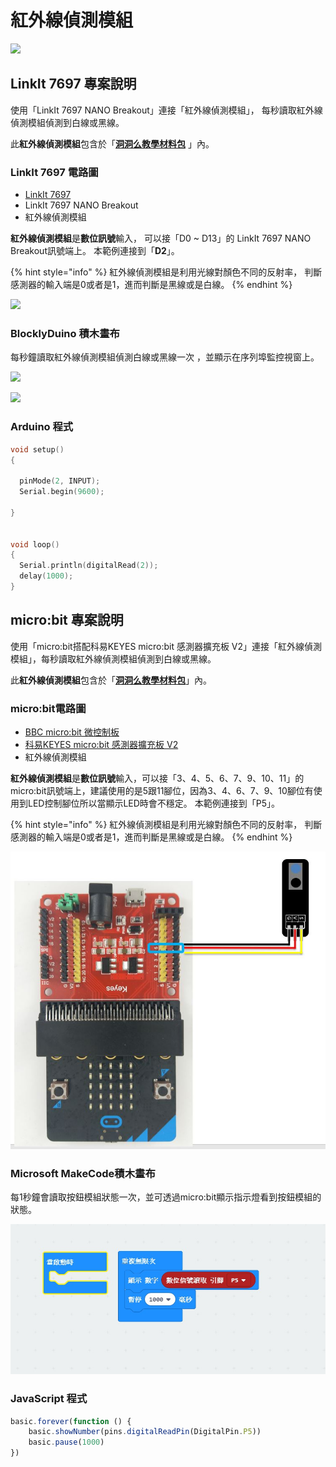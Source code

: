 # 紅外線偵測模組

![](../../.gitbook/assets/linkit7697\_irsesnor\_00.png)

## LinkIt 7697 專案說明

使用「LinkIt 7697 NANO Breakout」連接「紅外線偵測模組」， 每秒讀取紅外線偵測模組偵測到白線或黑線。

此**紅外線偵測模組**包含於「[**洞洞么教學材料包**](https://www.robotkingdom.com.tw/product/rk-education-kit-001/) 」內。

### LinkIt 7697 電路圖

* [LinkIt 7697](https://www.robotkingdom.com.tw/product/linkit-7697/)
* LinkIt 7697 NANO Breakout
* 紅外線偵測模組

**紅外線偵測模組**是**數位訊號**輸入， 可以接「D0 \~ D13」的 LinkIt 7697 NANO Breakout訊號端上。 本範例連接到「**D2**」。

{% hint style="info" %}
紅外線偵測模組是利用光線對顏色不同的反射率， 判斷感測器的輸入端是0或者是1，進而判斷是黑線或是白線。
{% endhint %}

![](../../.gitbook/assets/linkit7697\_irsesnor\_01.png)

### BlocklyDuino 積木畫布

每秒鐘讀取紅外線偵測模組偵測白線或黑線一次 ，並顯示在序列埠監控視窗上。

![](../../.gitbook/assets/linkit7697\_irsesnor\_02.png)

![](../../.gitbook/assets/linkit7697\_irsesnor\_03.png)

### Arduino 程式

```c
void setup()
{

  pinMode(2, INPUT);
  Serial.begin(9600);

}


void loop()
{
  Serial.println(digitalRead(2));
  delay(1000);
}
```

## micro:bit 專案說明

使用「micro:bit搭配科易KEYES micro:bit 感測器擴充板 V2」連接「紅外線偵測模組」，每秒讀取紅外線偵測模組偵測到白線或黑線。

此**紅外線偵測模組**包含於「[**洞洞么教學材料包**](https://www.robotkingdom.com.tw/product/rk-education-kit-001/)」內。

### micro:bit電路圖

* [BBC micro:bit 微控制板
  ](https://www.robotkingdom.com.tw/product/bbc-microbit-1/)
* [科易KEYES micro:bit 感測器擴充板 V2
  ](https://www.robotkingdom.com.tw/product/keyes-microbit-sensor-breakout-v2/)
* 紅外線偵測模組

**紅外線偵測模組**是**數位訊號**輸入，可以接「3、4、5、6、7、9、10、11」的 micro:bit訊號端上，建議使用的是5跟11腳位，因為3、4、6、7、9、10腳位有使用到LED控制腳位所以當顯示LED時會不穩定。 本範例連接到「P5」。

{% hint style="info" %}
紅外線偵測模組是利用光線對顏色不同的反射率， 判斷感測器的輸入端是0或者是1，進而判斷是黑線或是白線。
{% endhint %}

![](<../../.gitbook/assets/01 (7).JPG>)

### Microsoft MakeCode積木畫布

每1秒鐘會讀取按鈕模組狀態一次，並可透過micro:bit顯示指示燈看到按鈕模組的狀態。

![](<../../.gitbook/assets/02 (7) (1) (1).jpg>)

### JavaScript 程式

```javascript
basic.forever(function () {
    basic.showNumber(pins.digitalReadPin(DigitalPin.P5))
    basic.pause(1000)
})
```
